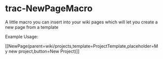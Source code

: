trac-NewPageMacro
=================

A little macro you can insert into your wiki pages which will let you create a new page from a template

Example Usage:

[[NewPage(parent=wiki/projects,template=ProjectTemplate,placeholder=My new project,button=New Project)]]
